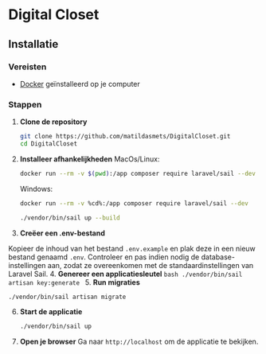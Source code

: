 # Digital Closet

## Installatie

### Vereisten

- [Docker](https://www.docker.com/) geïnstalleerd op je computer

### Stappen

1. **Clone de repository**

   ```bash
   git clone https://github.com/matildasmets/DigitalCloset.git
   cd DigitalCloset
    ```
2. **Installeer afhankelijkheden**
   MacOs/Linux:
    ```bash
    docker run --rm -v $(pwd):/app composer require laravel/sail --dev
    ```
    Windows:
   ```bash
   docker run --rm -v %cd%:/app composer require laravel/sail --dev
   ```

   ```bash
   ./vendor/bin/sail up --build
   ```
3. **Creëer een .env-bestand**
   
Kopieer de inhoud van het bestand `.env.example` en plak deze in een nieuw bestand genaamd `.env`. Controleer en pas indien nodig de database-instellingen aan, zodat ze overeenkomen met de standaardinstellingen van Laravel Sail.
4. **Genereer een applicatiesleutel**
    ```bash
    ./vendor/bin/sail artisan key:generate
    ```
5. **Run migraties**

   ```bash
   ./vendor/bin/sail artisan migrate
   ```
6. **Start de applicatie**

   ```bash
   ./vendor/bin/sail up
   ```
7. **Open je browser**
   Ga naar `http://localhost` om de applicatie te bekijken.
